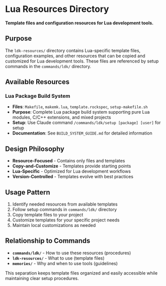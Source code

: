 # Lua Resources Directory

**Template files and configuration resources for Lua development tools.**

## Purpose

The `ldk-resources/` directory contains Lua-specific template files, configuration examples, and other resources that can be copied and customized for Lua development tools. These files are referenced by setup commands in the `commands/ldk/` directory.

## Available Resources

### Lua Package Build System
- **Files**: `Makefile`, `makemk.lua`, `template.rockspec`, `setup-makefile.sh`
- **Purpose**: Complete Lua package build system supporting pure Lua modules, C/C++ extensions, and mixed projects
- **Setup**: Use Claude command `/commands/ldk/setup [package] [user]` for setup
- **Documentation**: See `BUILD_SYSTEM_GUIDE.md` for detailed information

## Design Philosophy

- **Resource-Focused** - Contains only files and templates
- **Copy-and-Customize** - Templates provide starting points
- **Lua-Specific** - Optimized for Lua development workflows
- **Version-Controlled** - Templates evolve with best practices

## Usage Pattern

1. Identify needed resources from available templates
2. Follow setup commands in `commands/ldk/` directory
3. Copy template files to your project
4. Customize templates for your specific project needs
5. Maintain local customizations as needed

## Relationship to Commands

- **`commands/ldk/`** - How to use these resources (procedures)
- **`ldk-resources/`** - What to use (template files)
- **`memories/`** - Why and when to use tools (guidelines)

This separation keeps template files organized and easily accessible while maintaining clear setup procedures.